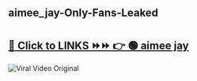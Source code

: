 
 ## aimee_jay-Only-Fans-Leaked

# <h2><a href="https://clipsfans.com/aimee_jay&ref=git">🔗 Click to LINKS ⏩⏩ 👉 🟢 aimee jay </a></h2>

<a href="https://clipsfans.com/aimee_jay&ref=git" rel="nofollow" data-target="animated-image.originalLink"><img src="https://i.ibb.co.com/xMMVF88/686577567.gif" alt="Viral Video Original" style="max-width: 100%; display: inline-block;" data-target="animated-image.originalImage"></a>
